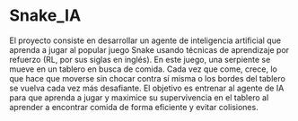 # Snake_IA
 El proyecto consiste en desarrollar un agente de inteligencia artificial que aprenda a jugar al popular juego Snake usando técnicas de aprendizaje por refuerzo (RL, por sus siglas en inglés). En este juego, una serpiente se mueve en un tablero en busca de comida. Cada vez que come, crece, lo que hace que moverse sin chocar contra sí misma o los bordes del tablero se vuelva cada vez más desafiante. El objetivo es entrenar al agente de IA para que aprenda a jugar y maximice su supervivencia en el tablero al aprender a encontrar comida de forma eficiente y evitar colisiones.
